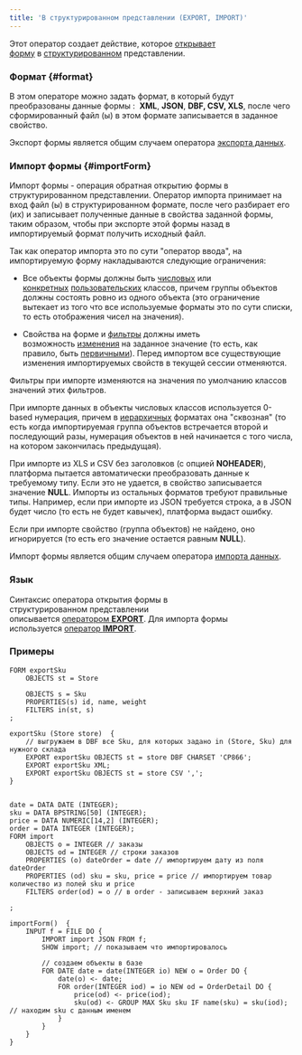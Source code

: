 ```yaml
---
title: 'В структурированном представлении (EXPORT, IMPORT)'
---
```


Этот оператор создает действие, которое [открывает форму](Open_form.md) в [структурированном](Structured_view.md) представлении.

### Формат {#format}

В этом операторе можно задать формат, в который будут преобразованы данные формы :  **XML**, **JSON**, **DBF, CSV, XLS**, после чего сформированный файл (ы) в этом формате записывается в заданное свойство.

Экспорт формы является общим случаем оператора [экспорта данных](Data_export_EXPORT_.md).

### Импорт формы {#importForm}

Импорт формы - операция обратная открытию формы в структурированном представлении. Оператор импорта принимает на вход файл (ы) в структурированном формате, после чего разбирает его (их) и записывает полученные данные в свойства заданной формы, таким образом, чтобы при экспорте этой формы назад в импортируемый формат получить исходный файл.

Так как оператор импорта это по сути "оператор ввода", на импортируемую форму накладываются следующие ограничения:

-   Все объекты формы должны быть [числовых](Built-in_classes.md#inheritance) или [конкретных](User_classes.md#abstract) [пользовательских](User_classes.md) классов, причем группы объектов должны состоять ровно из одного объекта (это ограничение вытекает из того что все используемые форматы это по сути списки, то есть отображения чисел на значения).

-   Свойства на форме и [фильтры](Form_structure.md#filters) должны иметь возможность [изменения](Property_change_CHANGE_.md) на заданное значение (то есть, как правило, быть [первичными](Data_properties_DATA_.md)). Перед импортом все существующие изменения импортируемых свойств в текущей сессии отменяются.

Фильтры при импорте изменяются на значения по умолчанию классов значений этих фильтров.

При импорте данных в объекты числовых классов используется 0-based нумерация, причем в [иерархичных](Structured_view.md#hierarchy) форматах она "сквозная" (то есть когда импортируемая группа объектов встречается второй и последующий разы, нумерация объектов в ней начинается с того числа, на котором закончилась предыдущая).

При импорте из XLS и CSV без заголовков (с опцией **NOHEADER**), платформа пытается автоматически преобразовать данные к требуемому типу. Если это не удается, в свойство записывается значение **NULL**. Импорты из остальных форматов требуют правильные типы. Например, если при импорте из JSON требуется строка, а в JSON будет число (то есть не будет кавычек), платформа выдаст ошибку.

Если при импорте свойство (группа объектов) не найдено, оно игнорируется (то есть его значение остается равным **NULL**).

Импорт формы является общим случаем оператора [импорта данных](Data_import_IMPORT_.md).

### Язык

Синтаксис оператора открытия формы в структурированном представлении описывается [оператором **EXPORT**](EXPORT_operator.md). Для импорта формы используется [оператор **IMPORT**](IMPORT_operator.md).

### Примеры

```lsf
FORM exportSku
    OBJECTS st = Store

    OBJECTS s = Sku
    PROPERTIES(s) id, name, weight
    FILTERS in(st, s)
;

exportSku (Store store)  {
    // выгружаем в DBF все Sku, для которых задано in (Store, Sku) для нужного склада
    EXPORT exportSku OBJECTS st = store DBF CHARSET 'CP866';
    EXPORT exportSku XML;
    EXPORT exportSku OBJECTS st = store CSV ',';
}
```

```lsf

date = DATA DATE (INTEGER);
sku = DATA BPSTRING[50] (INTEGER);
price = DATA NUMERIC[14,2] (INTEGER);
order = DATA INTEGER (INTEGER);
FORM import
    OBJECTS o = INTEGER // заказы
    OBJECTS od = INTEGER // строки заказов
    PROPERTIES (o) dateOrder = date // импортируем дату из поля dateOrder
    PROPERTIES (od) sku = sku, price = price // импортируем товар количество из полей sku и price
    FILTERS order(od) = o // в order - записываем верхний заказ

;

importForm()  {
    INPUT f = FILE DO {
        IMPORT import JSON FROM f;
        SHOW import; // показываем что импортировалось

        // создаем объекты в базе
        FOR DATE date = date(INTEGER io) NEW o = Order DO {
            date(o) <- date;
            FOR order(INTEGER iod) = io NEW od = OrderDetail DO {
                price(od) <- price(iod);
                sku(od) <- GROUP MAX Sku sku IF name(sku) = sku(iod); // находим sku с данным именем
            }
        }
    }
}
```
